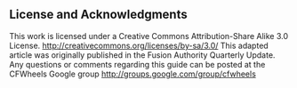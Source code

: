 ## License and Acknowledgments

This work is licensed under a Creative Commons Attribution-Share Alike
3.0 License. http://creativecommons.org/licenses/by-sa/3.0/ This adapted
article was originally published in the Fusion Authority Quarterly
Update. Any questions or comments regarding this guide can be posted at
the CFWheels Google group http://groups.google.com/group/cfwheels